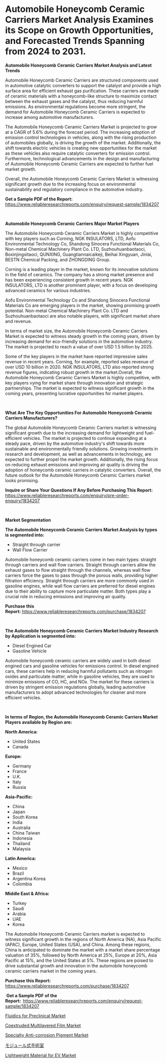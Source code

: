 <p><h1>Automobile Honeycomb Ceramic Carriers Market Analysis Examines its Scope on Growth Opportunities, and Forecasted Trends Spanning from 2024 to 2031.</h1></p><p><strong>Automobile Honeycomb Ceramic Carriers Market Analysis and Latest Trends</strong></p>
<p><p>Automobile Honeycomb Ceramic Carriers are structured components used in automotive catalytic converters to support the catalyst and provide a high surface area for efficient exhaust gas purification. These carriers are made of ceramic materials with a honeycomb-like structure to maximize contact between the exhaust gases and the catalyst, thus reducing harmful emissions. As environmental regulations become more stringent, the demand for Automobile Honeycomb Ceramic Carriers is expected to increase among automotive manufacturers.</p><p>The Automobile Honeycomb Ceramic Carriers Market is projected to grow at a CAGR of 5.6% during the forecast period. The increasing adoption of emission control technologies in vehicles, along with the rising production of automobiles globally, is driving the growth of the market. Additionally, the shift towards electric vehicles is creating new opportunities for the market as these vehicles also require catalytic converters for emission control. Furthermore, technological advancements in the design and manufacturing of Automobile Honeycomb Ceramic Carriers are expected to further fuel market growth.</p><p>Overall, the Automobile Honeycomb Ceramic Carriers Market is witnessing significant growth due to the increasing focus on environmental sustainability and regulatory compliance in the automotive industry.</p></p>
<p><strong>Get a Sample PDF of the Report:&nbsp;</strong> <a href="https://www.reliableresearchreports.com/enquiry/request-sample/1834207">https://www.reliableresearchreports.com/enquiry/request-sample/1834207</a></p>
<p>&nbsp;</p>
<p><strong>Automobile Honeycomb Ceramic Carriers Major Market Players</strong></p>
<p><p>The Automobile Honeycomb Ceramic Carriers Market is highly competitive with key players such as Corning, NGK INSULATORS, LTD, Aofu Environmental Technology Co, Shandong Sinocera Functional Materials Co, Non-metal Chemical Machinery Plant Co. LTD, Suzhouhuanbaotaoci, Boxinjingxitaoci, QUNXING, Guangtiannaicaikeji, Beihai Xingyuan, Jinlai, BESTN Chemical Packing, and ZHONGDING Group.</p><p>Corning is a leading player in the market, known for its innovative solutions in the field of ceramics. The company has a strong market presence and has been experiencing consistent growth in recent years. NGK INSULATORS, LTD is another prominent player, with a focus on developing advanced ceramics for various industries.</p><p>Aofu Environmental Technology Co and Shandong Sinocera Functional Materials Co are emerging players in the market, showing promising growth potential. Non-metal Chemical Machinery Plant Co. LTD and Suzhouhuanbaotaoci are also notable players, with significant market share and revenue.</p><p>In terms of market size, the Automobile Honeycomb Ceramic Carriers Market is expected to witness steady growth in the coming years, driven by increasing demand for eco-friendly solutions in the automotive industry. The market is projected to reach a value of over USD 1.5 billion by 2025.</p><p>Some of the key players in the market have reported impressive sales revenue in recent years. Corning, for example, reported sales revenue of over USD 10 billion in 2020. NGK INSULATORS, LTD also reported strong revenue figures, indicating robust growth in the market.Overall, the Automobile Honeycomb Ceramic Carriers Market is highly competitive, with key players vying for market share through innovation and strategic partnerships. The market is expected to witness significant growth in the coming years, presenting lucrative opportunities for market players.</p></p>
<p>&nbsp;</p>
<p><strong>What Are The Key Opportunities For Automobile Honeycomb Ceramic Carriers Manufacturers?</strong></p>
<p><p>The global Automobile Honeycomb Ceramic Carriers market is witnessing significant growth due to the increasing demand for lightweight and fuel-efficient vehicles. The market is projected to continue expanding at a steady pace, driven by the automotive industry's shift towards more sustainable and environmentally friendly solutions. Growing investments in research and development, as well as advancements in technology, are expected to further propel the market growth. Additionally, the rising focus on reducing exhaust emissions and improving air quality is driving the adoption of honeycomb ceramic carriers in catalytic converters. Overall, the future outlook for the Automobile Honeycomb Ceramic Carriers market looks promising.</p></p>
<p><strong>Inquire or Share Your Questions If Any Before Purchasing This Report:</strong> <a href="https://www.reliableresearchreports.com/enquiry/pre-order-enquiry/1834207">https://www.reliableresearchreports.com/enquiry/pre-order-enquiry/1834207</a></p>
<p>&nbsp;</p>
<p><strong>Market Segmentation</strong></p>
<p><strong>The Automobile Honeycomb Ceramic Carriers Market Analysis by types is segmented into:</strong></p>
<p><ul><li>Straight through carrier</li><li>Wall Flow Carrier</li></ul></p>
<p><p>Automobile honeycomb ceramic carriers come in two main types: straight through carriers and wall flow carriers. Straight through carriers allow the exhaust gases to flow straight through the channels, whereas wall flow carriers force the gases to pass through the porous walls, providing higher filtration efficiency. Straight through carriers are more commonly used in gasoline engines, while wall flow carriers are preferred for diesel engines due to their ability to capture more particulate matter. Both types play a crucial role in reducing emissions and improving air quality.</p></p>
<p><strong>Purchase this Report:&nbsp;</strong><a href="https://www.reliableresearchreports.com/purchase/1834207">https://www.reliableresearchreports.com/purchase/1834207</a></p>
<p>&nbsp;</p>
<p><strong>The Automobile Honeycomb Ceramic Carriers Market Industry Research by Application is segmented into:</strong></p>
<p><ul><li>Diesel Engined Car</li><li>Gasoline Vehicle</li></ul></p>
<p><p>Automobile honeycomb ceramic carriers are widely used in both diesel engined cars and gasoline vehicles for emissions control. In diesel engined cars, these carriers help in reducing harmful pollutants such as nitrogen oxides and particulate matter, while in gasoline vehicles, they are used to minimize emissions of CO, HC, and NOx. The market for these carriers is driven by stringent emission regulations globally, leading automotive manufacturers to adopt advanced technologies for cleaner and more efficient vehicles.</p></p>
<p>&nbsp;</p>
<p><strong>In terms of Region, the Automobile Honeycomb Ceramic Carriers Market Players available by Region are:</strong></p>
<p>
    <p> <strong> North America: </strong>
        <ul>
            <li>United States</li>
            <li>Canada</li>
        </ul>
        </p> 
    <p> <strong> Europe: </strong>
        <ul>
            <li>Germany</li>
            <li>France</li>
            <li>U.K.</li>
            <li>Italy</li>
            <li>Russia</li>
        </ul>
        </p> 
    <p> <strong> Asia-Pacific: </strong>
        <ul>
            <li>China</li>
            <li>Japan</li>
            <li>South Korea</li>
            <li>India</li>
            <li>Australia</li>
            <li>China Taiwan</li>
            <li>Indonesia</li>
            <li>Thailand</li>
            <li>Malaysia</li>
        </ul>
        </p> 
    <p> <strong> Latin America: </strong>
        <ul>
            <li>Mexico</li>
            <li>Brazil</li>
            <li>Argentina Korea</li>
            <li>Colombia</li>
        </ul>
        </p> 
    <p> <strong> Middle East & Africa: </strong>
        <ul>
            <li>Turkey</li>
            <li>Saudi</li>
            <li>Arabia</li>
            <li>UAE</li>
            <li>Korea</li>
        </ul>
    </p>
    </p>
<p><p>The Automobile Honeycomb Ceramic Carriers market is expected to witness significant growth in the regions of North America (NA), Asia Pacific (APAC), Europe, United States (USA), and China. Among these regions, China is anticipated to dominate the market with a market share percentage valuation of 35%, followed by North America at 25%, Europe at 20%, Asia Pacific at 15%, and the United States at 5%. These regions are poised to drive substantial growth and innovation in the automobile honeycomb ceramic carriers market in the coming years.</p></p>
<p><strong>Purchase this Report: </strong><a href="https://www.reliableresearchreports.com/purchase/1834207">https://www.reliableresearchreports.com/purchase/1834207</a></p>
<p>&nbsp;<strong>Get a Sample PDF of the Report:&nbsp;&nbsp;</strong><a href="https://www.reliableresearchreports.com/enquiry/request-sample/1834207">https://www.reliableresearchreports.com/enquiry/request-sample/1834207</a></p>
<p><strong></strong></p>
<p><p><a href="https://issuu.com/reportprime-2/docs/fluidics-for-preclinical-market-size-2030.pptx">Fluidics for Preclinical Market</a></p><p><a href="https://github.com/biheemgalvinlouises6hokrh3h/Market-Research-Report-List-1/blob/main/coextruded-multilayered-film-market.md">Coextruded Multilayered Film Market</a></p><p><a href="https://github.com/guneycigdem35/Market-Research-Report-List-2/blob/main/specialty-anti-corrosion-pigment-market.md">Specialty Anti-corrosion Pigment Market</a></p><p><a href="https://github.com/ihabdkwlxs948/Market-Research-Report-List-1/blob/main/93738361385.md">モジュール式手術室</a></p><p><a href="https://issuu.com/reportprime-2/docs/lightweight-material-for-ev-market-size-2030.pptx">Lightweight Material for EV Market</a></p></p>